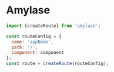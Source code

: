 Amylase
====

```javascript
import {createRoute} from 'amylase';

const routeConfig = {
  name: 'appName',
  path: '/',
  component: component
};
const route = createRoute(routeConfig);
```
